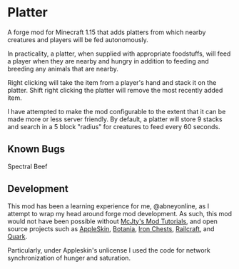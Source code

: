 # Platter
A forge mod for Minecraft 1.15 that adds platters from which nearby creatures and players will be fed autonomously.

In practicality, a platter, when supplied with appropriate foodstuffs, will feed a player when they are nearby and hungry in addition to feeding and breeding any animals that are nearby.

Right clicking will take the item from a player's hand and stack it on the platter. Shift right clicking the platter will remove the most recently added item.

I have attempted to make the mod configurable to the extent that it can be made more or less server friendly. By default, a platter will store 9 stacks and search in a 5 block "radius" for creatures to feed every 60 seconds.

## Known Bugs

Spectral Beef

## Development
This mod has been a learning experience for me, @abneyonline, as I attempt to wrap my head around forge mod development. As such, this mod would not have been possible without [McJty's Mod Tutorials](https://wiki.mcjty.eu), and open source projects such as [AppleSkin](https://github.com/squeek502/AppleSkin), [Botania](https://github.com/Vazkii/Botania), [Iron Chests](https://github.com/progwml6/ironchest), [Railcraft](https://github.com/Railcraft/Railcraft), and [Quark](https://github.com/Vazkii/Quark/).

Particularly, under Appleskin's unlicense I used the code for network synchronization of hunger and saturation.